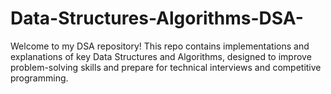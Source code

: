 # Data-Structures-Algorithms-DSA-
Welcome to my DSA repository! This repo contains implementations and explanations of key Data Structures and Algorithms, designed to improve problem-solving skills and prepare for technical interviews and competitive programming.
